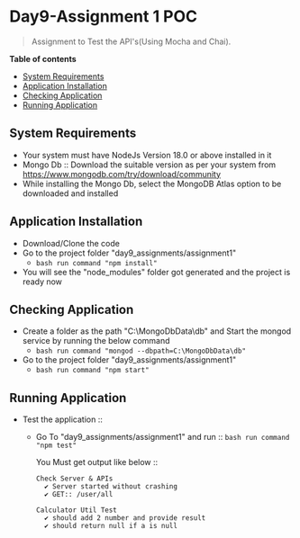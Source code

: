 # Day9-Assignment 1 POC
> Assignment to Test the API's(Using Mocha and Chai).

__Table of contents__

  - [System Requirements](#system-requirements)
  - [Application Installation](#application-installation)
  - [Checking Application](#checking-application)
  - [Running Application](#running-application)

## System Requirements

  - Your system must have NodeJs Version 18.0 or above installed in it
  - Mongo Db :: Download the suitable version as per your system from https://www.mongodb.com/try/download/community
  - While installing the Mongo Db, select the MongoDB Atlas option to be downloaded and installed

## Application Installation

  - Download/Clone the code
  - Go to the project folder "day9_assignments/assignment1"
    - ```bash run command "npm install" ```
  - You will see the "node_modules" folder got generated and the project is ready now

## Checking Application

  - Create a folder as the path "C:\MongoDbData\db" and Start the mongod service by running the below command
    - ```bash run command "mongod --dbpath=C:\MongoDbData\db" ```
  - Go to the project folder "day9_assignments/assignment1"
    - ```bash run command "npm start" ```

## Running Application

  - Test the application ::
    - Go To "day9_assignments/assignment1" and run :: ```bash run command "npm test" ```

      You Must get output like below ::
      ```testOutput
      Check Server & APIs
        ✔ Server started without crashing
        ✔ GET:: /user/all

      Calculator Util Test
        ✔ should add 2 number and provide result
        ✔ should return null if a is null
      ```

